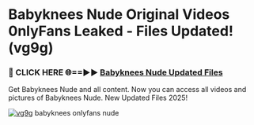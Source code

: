 # Babyknees Nude Original Videos 0nlyFans Leaked - Files Updated! (vg9g)

<h3>🔴 CLICK HERE 🌐==►► <a href="https://tinyurl.com/4mcuefdz" rel="nofollow">Babyknees Nude Updated Files</a></h3>

Get Babyknees Nude and all content. Now you can access all videos and pictures of Babyknees Nude. New Updated Files 2025!

[![vg9g](https://i.imgur.com/StAQSOY.gif)](https://tinyurl.com/4mcuefdz)
babyknees onlyfans nude